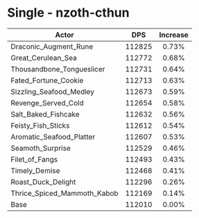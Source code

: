 # Single - nzoth-cthun
| Actor | DPS | Increase |
|---|:---:|:---:|
|Draconic_Augment_Rune|112825|0.73%|
|Great_Cerulean_Sea|112772|0.68%|
|Thousandbone_Tongueslicer|112731|0.64%|
|Fated_Fortune_Cookie|112713|0.63%|
|Sizzling_Seafood_Medley|112673|0.59%|
|Revenge_Served_Cold|112654|0.58%|
|Salt_Baked_Fishcake|112632|0.56%|
|Feisty_Fish_Sticks|112612|0.54%|
|Aromatic_Seafood_Platter|112607|0.53%|
|Seamoth_Surprise|112529|0.46%|
|Filet_of_Fangs|112493|0.43%|
|Timely_Demise|112468|0.41%|
|Roast_Duck_Delight|112296|0.26%|
|Thrice_Spiced_Mammoth_Kabob|112169|0.14%|
|Base|112010|0.00%|
